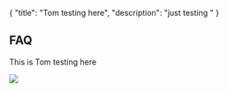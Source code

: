 {
"title": "Tom testing here",
  "description": "just testing "
}
## FAQ

This is Tom testing here 

![](/Images/uploads/api-manager-try-it-settings.png)
